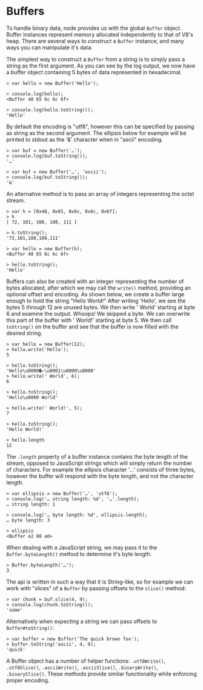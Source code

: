 
# Buffers

 To handle binary data, node provides us with the global `Buffer` object. Buffer instances represent memory allocated independently to that of V8's heap. There are several ways to construct a `Buffer` instance, and many ways you can manipulate it's data.
 
The simplest way to construct a `Buffer` from a string is to simply pass a string as the first argument. As you can see by the log output, we now have a buffer object containing 5 bytes of data represented in hexadecimal.

	> var hello = new Buffer('Hello');
	    
	> console.log(hello);
	<Buffer 48 65 6c 6c 6f>

	> console.log(hello.toString());
	'Hello'

By default the encoding is "utf8", however this can be specified by passing as string as the second argument. The ellipsis below for example will be printed to stdout as the '&' character when in "ascii" encoding.

	> var buf = new Buffer('…');
	> console.log(buf.toString());
	'…'

	> var buf = new Buffer('…', 'ascii');
	> console.log(buf.toString());
	'&'

An alternative method is to pass an array of integers representing the octet stream.

	> var h = [0x48, 0x65, 0x6c, 0x6c, 0x6f];
	> h
	[ 72, 101, 108, 108, 111 ]

	> h.toString();
	'72,101,108,108,111'

	> var hello = new Buffer(h);
	<Buffer 48 65 6c 6c 6f>

	> hello.toString();
	'Hello'


Buffers can also be created with an integer representing the number of bytes allocated, after which we may call the `write()` method, providing an optional offset and encoding. As shown below, we create a buffer large enough to hold the string "Hello World!"  After writing 'Hello', we see the bytes 5 through 12 are unused bytes.  We then write ' World' starting at byte 6 and examine the output.  Whoops!  We skipped a byte.  We can overwrite this part of the buffer with ' World!' starting at byte 5.  We then call `toString()` on the buffer and see that the buffer is now filled with the desired string.

	> var hello = new Buffer(12);
	> hello.write('Hello');
	5

	> hello.toString();
	'Hello\u0000�̵\u0001\u0000\u0000'
	> hello.write(' World', 6);
	6

	> hello.toString();
	'Hello\u0000 World'

	> hello.write(' World!', 5);
	7

	> hello.toString();
	'Hello World!'

	> hello.length
	12

The `.length` property of a buffer instance contains the byte length of the stream, opposed to JavaScript strings which will simply return the number of characters. For example the ellipsis character '…' consists of three bytes, however the buffer will respond with the byte length, and not the character length.

	> var ellipsis = new Buffer('…', 'utf8');
	> console.log('… string length: %d', '…'.length);
	… string length: 1

	> console.log('… byte length: %d', ellipsis.length);
	… byte length: 3

	> ellipsis
	<Buffer e2 80 a6>

When dealing with a JavaScript string, we may pass it to the `Buffer.byteLength()` method to determine it's byte length.

	> Buffer.byteLength('…');
	3

The api is written in such a way that it is String-like, so for example we can work with "slices" of a `Buffer` by passing offsets to the `slice()` method:

	> var chunk = buf.slice(4, 9);
	> console.log(chunk.toString());
	'some'

Alternatively when expecting a string we can pass offsets to `Buffer#toString()`:

	> var buffer = new Buffer('The quick brown fox');
	> buffer.toString('ascii', 4, 9);
	'quick'

A Buffer object has a number of helper functions: `.utf8Write()`, `.utf8Slice()`, `.asciiWrite()`, `.asciiSlice()`, `.binaryWrite()`, `.binarySlice()`.  These methods provide similar functionality while enforcing proper encoding.
